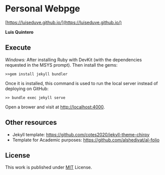 # Personal Webpge

[https://luiseduve.github.io/](https://luiseduve.github.io/)

**Luis Quintero**

## Execute

*Windows:* After installing Ruby with DevKit (with the dependencies requested in the MSYS prompt). Then install the gems:
```
>>gem install jekyll bundler
```

Once it is installed, this command is used to run the local server instead of deploying on GitHub:

```terminal
>> bundle exec jekyll serve
```

Open a brower and visit at <http://localhost:4000>.

## Other resources

- Jekyll template: <https://github.com/cotes2020/jekyll-theme-chirpy>
- Template for Academic purposes: <https://github.com/alshedivat/al-folio>

## License

This work is published under [MIT](https://github.com/cotes2020/jekyll-theme-chirpy/blob/master/LICENSE) License.